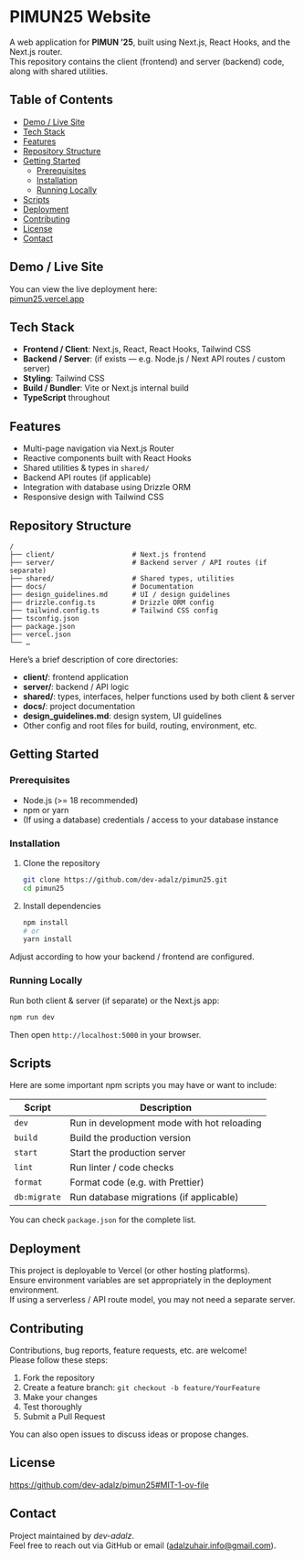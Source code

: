 
# PIMUN25 Website

A web application for **PIMUN ’25**, built using Next.js, React Hooks, and the Next.js router.  
This repository contains the client (frontend) and server (backend) code, along with shared utilities.  

## Table of Contents

- [Demo / Live Site](#demo--live-site)  
- [Tech Stack](#tech-stack)  
- [Features](#features)  
- [Repository Structure](#repository-structure)  
- [Getting Started](#getting-started)  
  - [Prerequisites](#prerequisites)  
  - [Installation](#installation)  
  - [Running Locally](#running-locally)  
- [Scripts](#scripts)  
- [Deployment](#deployment)  
- [Contributing](#contributing)  
- [License](#license)  
- [Contact](#contact)  

## Demo / Live Site

You can view the live deployment here:  
[pimun25.vercel.app](https://pimun25.vercel.app)  

## Tech Stack

- **Frontend / Client**: Next.js, React, React Hooks, Tailwind CSS  
- **Backend / Server**: (if exists — e.g. Node.js / Next API routes / custom server)  
- **Styling**: Tailwind CSS  
- **Build / Bundler**: Vite or Next.js internal build  
- **TypeScript** throughout  

## Features

- Multi-page navigation via Next.js Router  
- Reactive components built with React Hooks  
- Shared utilities & types in `shared/`  
- Backend API routes (if applicable)  
- Integration with database using Drizzle ORM  
- Responsive design with Tailwind CSS  

## Repository Structure

```
/
├── client/                   # Next.js frontend  
├── server/                   # Backend server / API routes (if separate)  
├── shared/                   # Shared types, utilities  
├── docs/                     # Documentation  
├── design_guidelines.md      # UI / design guidelines  
├── drizzle.config.ts         # Drizzle ORM config  
├── tailwind.config.ts        # Tailwind CSS config  
├── tsconfig.json  
├── package.json  
├── vercel.json  
└── …  
```

Here’s a brief description of core directories:

- **client/**: frontend application  
- **server/**: backend / API logic  
- **shared/**: types, interfaces, helper functions used by both client & server  
- **docs/**: project documentation  
- **design_guidelines.md**: design system, UI guidelines  
- Other config and root files for build, routing, environment, etc.

## Getting Started

### Prerequisites

- Node.js (>= 18 recommended)  
- npm or yarn  
- (If using a database) credentials / access to your database instance  

### Installation

1. Clone the repository  
   ```sh
   git clone https://github.com/dev-adalz/pimun25.git
   cd pimun25
   ```

2. Install dependencies  
   ```sh
   npm install
   # or
   yarn install
   ```

Adjust according to how your backend / frontend are configured.

### Running Locally

Run both client & server (if separate) or the Next.js app:

```sh
npm run dev
```

Then open `http://localhost:5000` in your browser.

## Scripts

Here are some important npm scripts you may have or want to include:

| Script | Description |
|--------|-------------|
| `dev` | Run in development mode with hot reloading |
| `build` | Build the production version |
| `start` | Start the production server |
| `lint` | Run linter / code checks |
| `format` | Format code (e.g. with Prettier) |
| `db:migrate` | Run database migrations (if applicable) |

You can check `package.json` for the complete list.

## Deployment

This project is deployable to Vercel (or other hosting platforms).  
Ensure environment variables are set appropriately in the deployment environment.  
If using a serverless / API route model, you may not need a separate server.

## Contributing

Contributions, bug reports, feature requests, etc. are welcome!  
Please follow these steps:

1. Fork the repository  
2. Create a feature branch: `git checkout -b feature/YourFeature`  
3. Make your changes  
4. Test thoroughly  
5. Submit a Pull Request  

You can also open issues to discuss ideas or propose changes.

## License
https://github.com/dev-adalz/pimun25#MIT-1-ov-file

## Contact

Project maintained by *dev-adalz*.  
Feel free to reach out via GitHub or email (adalzuhair.info@gmail.com).
